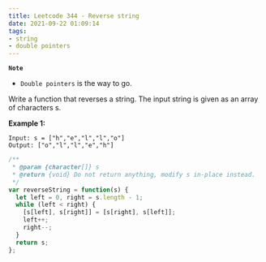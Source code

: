 ```yaml
---
title: Leetcode 344 - Reverse string
date: 2021-09-22 01:09:14
tags:
- string
- double pointers
---
```

**`Note`**
- `Double pointers` is the way to go.

Write a function that reverses a string. The input string is given as an array of characters s.

**Example 1:**
```
Input: s = ["h","e","l","l","o"]
Output: ["o","l","l","e","h"]
```

```javascript
/**
 * @param {character[]} s
 * @return {void} Do not return anything, modify s in-place instead.
 */
var reverseString = function(s) {
  let left = 0, right = s.length - 1;
  while (left < right) {
    [s[left], s[right]] = [s[right], s[left]];
    left++;
    right--;
  }
  return s;
};
```
